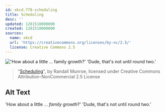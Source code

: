 ```yaml
---
id: xkcd.778-scheduling
title: Scheduling
desc: ''
updated: 1281510000000
created: 1281510000000
sources:
  name: xkcd
  url: 'https://creativecommons.org/licenses/by-nc/2.5/'
  license: Creative Commons 2.5
---
```

!['How about a little ... *family growth*?'  'Dude, that's not until round two.'](https://imgs.xkcd.com/comics/scheduling.png)
> "[Scheduling](https://xkcd.com/778/)", by Randall Munroe, licensed under Creative Commons Attribution-NonCommercial 2.5 License

## Alt Text
'How about a little ... *family growth*?'  'Dude, that's not until round two.'
